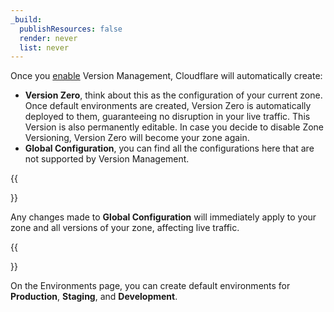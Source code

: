 ```yaml
---
_build:
  publishResources: false
  render: never
  list: never
---
```


Once you [enable](/version-management/how-to/enable/) Version Management, Cloudflare will automatically create:

- **Version Zero**, think about this as the configuration of your current zone. Once default environments are created, Version Zero is automatically deployed to them, guaranteeing no disruption in your live traffic. This Version is also permanently editable. In case you decide to disable Zone Versioning, Version Zero will become your zone again. 
- **Global Configuration**, you can find all the configurations here that are not supported by Version Management.

{{<Aside type="warning" header="Important">}}

Any changes made to **Global Configuration** will immediately apply to your zone and all versions of your zone, affecting live traffic.

{{</Aside>}}

On the Environments page, you can create default environments for **Production**, **Staging**, and **Development**.